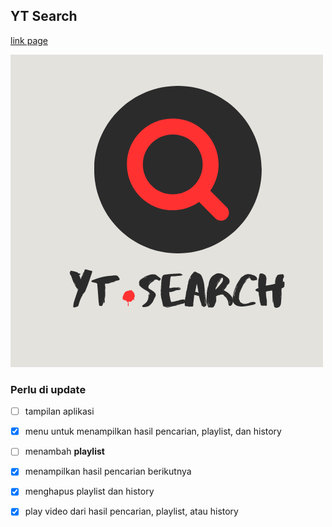 ## YT Search
[link page](https://okogikam.github.io/yt_player/)

![img](./img/YT%20Search_xl.png)
### Perlu di update

- [ ] tampilan aplikasi
- [x] menu untuk menampilkan hasil pencarian, playlist, dan history
- [ ] menambah **playlist**
- [x] menampilkan hasil pencarian berikutnya
- [x] menghapus playlist dan history
- [x] play video dari hasil pencarian, playlist, atau history



